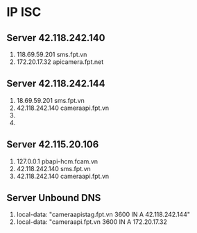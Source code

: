 # IP ISC
## Server 42.118.242.140
1. 118.69.59.201 sms.fpt.vn
1. 172.20.17.32 apicamera.fpt.net
## Server 42.118.242.144
1. 18.69.59.201 sms.fpt.vn
1. 42.118.242.140 cameraapi.fpt.vn
1.   <source address="172.20.17.48"/>
1.   <source address="172.20.17.49"/>
## Server 42.115.20.106
1. 127.0.0.1 pbapi-hcm.fcam.vn
1. 42.118.242.140 sms.fpt.vn
1. 42.118.242.140 cameraapi.fpt.vn
## Server Unbound DNS
1. local-data: "cameraapistag.fpt.vn 3600 IN A 42.118.242.144"
1. local-data: "cameraapi.fpt.vn 3600 IN A 172.20.17.32
